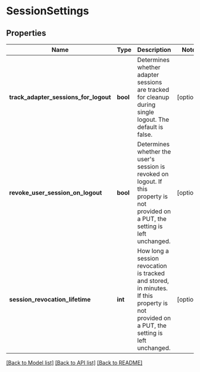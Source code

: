 # SessionSettings

## Properties
Name | Type | Description | Notes
------------ | ------------- | ------------- | -------------
**track_adapter_sessions_for_logout** | **bool** | Determines whether adapter sessions are tracked for cleanup during single logout. The default is false. | [optional] 
**revoke_user_session_on_logout** | **bool** | Determines whether the user&#39;s session is revoked on logout. If this property is not provided on a PUT, the setting is left unchanged. | [optional] 
**session_revocation_lifetime** | **int** | How long a session revocation is tracked and stored, in minutes. If this property is not provided on a PUT, the setting is left unchanged. | [optional] 

[[Back to Model list]](../README.md#documentation-for-models) [[Back to API list]](../README.md#documentation-for-api-endpoints) [[Back to README]](../README.md)



